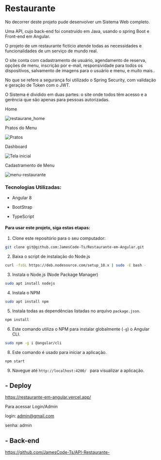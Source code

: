 # Restaurante

No decorrer deste projeto pude desenvolver um Sistema Web completo. 

Uma API, cujo back-end foi construído em Java, usando o spring Boot e Front-end em Angular. 

O projeto de um restaurante fictício atende todas as necessidades e funcionalidades de um serviço de mundo real.

O site conta com cadastramento de usuário, agendamento de reserva, opções de menu, inscrição por e-mail, responsividade para todos os dispositivos, salvamento de imagens para o usuário e menu,  e muito mais.. 

No que se refere a segurança foi utilizado o Spring Security, com validação e geração de Token com o JWT. 

O Sistema é dividido em duas partes: o site onde todos têm acesso e a gerência que são apenas para pessoas autorizadas. 

Home

![restaurane_home](https://github.com/JamesCode-Ts/Restaurante-em-Angular/assets/63932833/76031f83-2d9e-4b2b-98c3-a3a734b45b4a)

Pratos do Menu

![Pratos](https://github.com/JamesCode-Ts/Restaurante-em-Angular/assets/63932833/98ddefbe-9195-4fa2-903b-e638d898ca16)

Dashboard

![Tela inicial](https://github.com/JamesCode-Ts/Restaurante-em-Angular/assets/63932833/822bf2a8-9537-4ba5-b410-e4f7a2e2bed5)

Cadastramento de Menu

![menu-restaurante](https://github.com/JamesCode-Ts/Restaurante-em-Angular/assets/63932833/5d079800-d7a6-48a3-9e8a-ad72b7a64344)

### Tecnologias Utilizadas:

- Angular 8

- BootStrap

- TypeScript


#### Para usar este projeto, siga estas etapas:

1. Clone este repositório para o seu computador:

```bash
git clone git@github.com:JamesCode-Ts/Restaurante-em-Angular.git
```

2. Baixa o script de instalação do Node.js

```bash
curl -fsSL https://deb.nodesource.com/setup_18.x | sudo -E bash -
```

3. Instala o Node.js (Node Package Manager)
```bash
sudo apt install nodejs
```

4. Instala o NPM
```bash
sudo apt install npm
```

5. Instala todas as dependências listadas no arquivo `package.json`. 
```bash
npm install
```
6. Este comando utiliza o NPM para instalar globalmente (`-g`) o Angular CLI.
```bash
sudo npm -g i @angular/cli
```
8. Este comando é usado para iniciar a aplicação. 

```bash
npm start
```
9. Navegue até ```http://localhost:4200/ ``` para visualizar a aplicação.




## - Deploy
https://restaurante-em-angular.vercel.app/

Para acessar Login/Admin

login: admin@gmail.com

senha: admin

## - Back-end

https://github.com/JamesCode-Ts/API-Restaurante-

